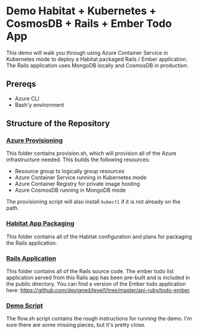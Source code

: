 # Demo Habitat + Kubernetes + CosmosDB + Rails + Ember Todo App
This demo will walk you through using Azure Container Service in Kubernetes mode
to deploy a Habitat packaged Rails / Ember application. The Rails application uses
MongoDB locally and CosmosDB in production.

## Prereqs
- Azure CLI
- Bash'y environment

## Structure of the Repository
### [Azure Provisioning](./azure)
This folder contains provision.sh, which will provision all of the Azure infrastructure needed.
This builds the following resources:
- Resource group to logically group resources
- Azure Container Service running in Kubernetes mode
- Azure Container Registry for private image hosting
- Azure CosmosDB running in MongoDB mode

The provisioning script will also install `kubectl` if it is not already on the path.

### [Habitat App Packaging](./habitat)
This folder contains all of the Habitat configuration and plans for packaging the Rails application.

### [Rails Application](./src)
This folder contains all of the Rails source code. The ember todo list application served from this 
Rails app has been pre-built and is included in the public directory. You can find a version of the 
Ember todo application here: https://github.com/devigned/level1/tree/master/api-ruby/todo-ember.

### [Demo Script](./flow.sh)
The flow.sh script contains the rough instructions for running the demo. I'm sure there are some missing
pieces, but it's pretty close.
